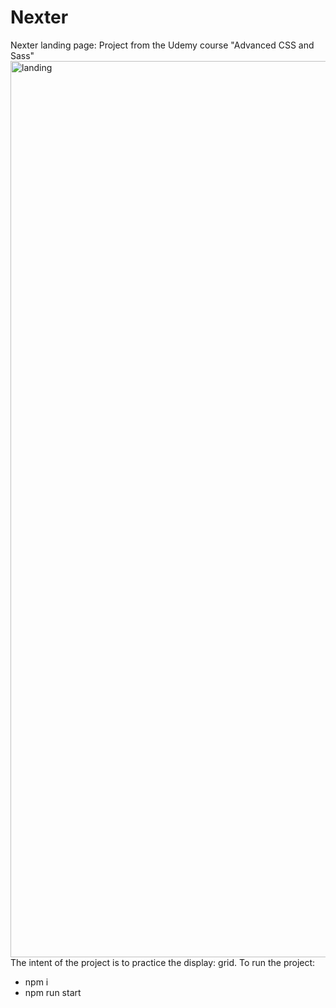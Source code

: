 # Nexter
Nexter landing page: Project from the Udemy course "Advanced CSS and Sass"
<img width="1434" alt="landing" src="https://user-images.githubusercontent.com/96247758/206913829-72cc9d69-2c58-448b-b08f-54867ea3dc3d.png">
The intent of the project is to practice the display: grid. 
To run the project:
- npm i
- npm run start



